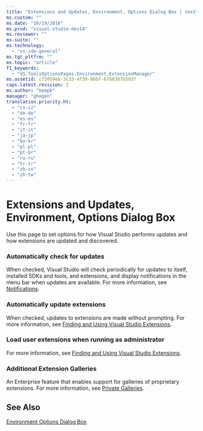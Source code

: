 ```yaml
---
title: "Extensions and Updates, Environment, Options Dialog Box | testtitle"
ms.custom: ""
ms.date: "10/19/2016"
ms.prod: "visual-studio-dev14"
ms.reviewer: ""
ms.suite: ""
ms.technology: 
  - "vs-ide-general"
ms.tgt_pltfrm: ""
ms.topic: "article"
f1_keywords: 
  - "VS.ToolsOptionsPages.Environment.ExtensionManager"
ms.assetid: c73859eb-3c33-4f39-86bf-6788387b5937
caps.latest.revision: 2
ms.author: "kempb"
manager: "ghogen"
translation.priority.ht: 
  - "cs-cz"
  - "de-de"
  - "es-es"
  - "fr-fr"
  - "it-it"
  - "ja-jp"
  - "ko-kr"
  - "pl-pl"
  - "pt-br"
  - "ru-ru"
  - "tr-tr"
  - "zh-cn"
  - "zh-tw"
---
```

# Extensions and Updates, Environment, Options Dialog Box
Use this page to set options for how Visual Studio performs updates and how extensions are updated and discovered.  
  
### Automatically check for updates  
 When checked, Visual Studio will check periodically for updates to itself, installed SDKs and tools, and extensions, and display notifications in the menu bar when updates are available. For more information, see [Notifications](../ide/visual-studio-notifications.md).  
  
### Automatically update extensions  
 When checked, updates to extensions are made without prompting. For more information, see [Finding and Using Visual Studio Extensions](../ide/finding-and-using-visual-studio-extensions.md).  
  
### Load user extensions when running as administrator  
 For more information, see [Finding and Using Visual Studio Extensions](../ide/finding-and-using-visual-studio-extensions.md).  
  
### Additional Extension Galleries  
 An Enterprise feature that enables support for galleries of proprietary extensions. For more information, see [Private Galleries](../extensibility/private-galleries.md).  
  
## See Also  
 [Environment Options Dialog Box](../reference/environment-options-dialog-box.md)